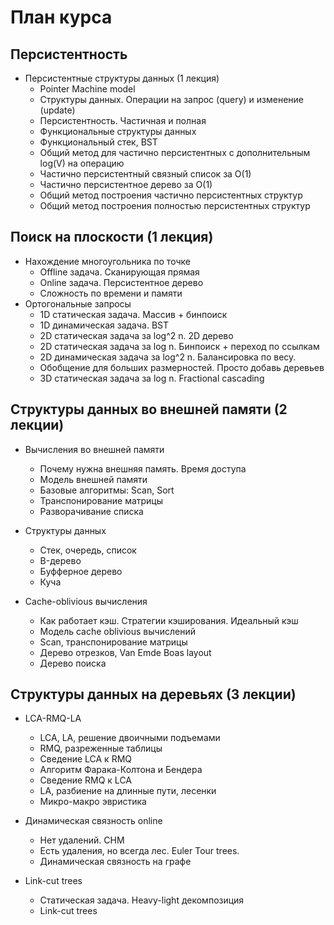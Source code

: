 # План курса

## Персистентность

* Персистентные структуры данных (1 лекция)
	* Pointer Machine model
	* Структуры данных. Операции на запрос (query) и изменение (update)
	* Персистентность. Частичная и полная
	* Функциональные структуры данных
	* Функциональный стек, BST
	* Общий метод для частично персистентных с дополнительным log(V) на операцию
	* Частично персистентный связный список за O(1)
	* Частично персистентное дерево за O(1)
	* Общий метод построения частично персистентных структур
	* Общий метод построения полностью персистентных структур

## Поиск на плоскости (1 лекция)

* Нахождение многоугольника по точке
	* Offline задача. Сканирующая прямая
	* Online задача. Персистентное дерево
	* Сложность по времени и памяти
* Ортогональные запросы
	* 1D статическая задача. Массив + бинпоиск
	* 1D динамическая задача. BST
	* 2D статическая задача за log^2 n. 2D дерево
	* 2D статическая задача за log n. Бинпоиск + переход по ссылкам
	* 2D динамическая задача за log^2 n. Балансировка по весу.
	* Обобщение для больших размерностей. Просто добавь деревьев
	* 3D статическая задача за log n. Fractional cascading

## Структуры данных во внешней памяти (2 лекции)

* Вычисления во внешней памяти
	* Почему нужна внешняя память. Время доступа
	* Модель внешней памяти
	* Базовые алгоритмы: Scan, Sort
	* Транспонирование матрицы
	* Разворачивание списка
* Структуры данных
	* Стек, очередь, список
	* B-дерево
	* Буфферное дерево
	* Куча

* Cache-oblivious вычисления
	* Как работает кэш. Стратегии кэширования. Идеальный кэш
	* Модель cache oblivious вычислений
	* Scan, транспонирование матрицы
	* Дерево отрезков, Van Emde Boas layout
	* Дерево поиска

## Структуры данных на деревьях (3 лекции)

* LCA-RMQ-LA
	* LCA, LA, решение двоичными подъемами
	* RMQ, разреженные таблицы
	* Сведение LCA к RMQ
	* Алгоритм Фарака-Колтона и Бендера
	* Сведение RMQ к LCA
	* LA, разбиение на длинные пути, лесенки  
	* Микро-макро эвристика

* Динамическая связность online
	* Нет удалений. СНМ
	* Есть удаления, но всегда лес. Euler Tour trees.
	* Динамическая связность на графе

* Link-cut trees
	* Статическая задача. Heavy-light декомпозиция
	* Link-cut trees

## 








